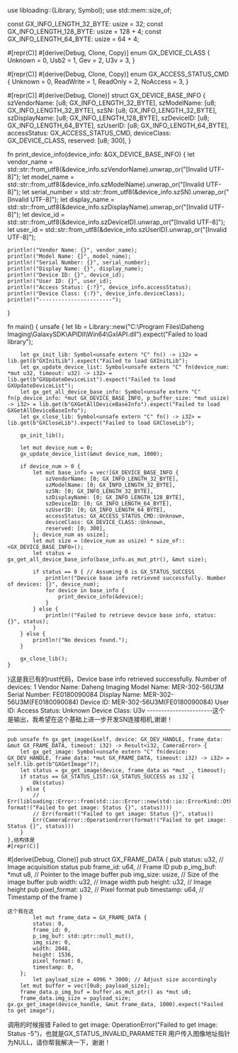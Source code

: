 use libloading::{Library, Symbol};
use std::mem::size_of;


const GX_INFO_LENGTH_32_BYTE: usize = 32;
const GX_INFO_LENGTH_128_BYTE: usize = 128 + 4;
const GX_INFO_LENGTH_64_BYTE: usize = 64 + 4;

#[repr(C)]
#[derive(Debug, Clone, Copy)]
enum GX_DEVICE_CLASS {
    Unknown = 0,
    Usb2 = 1,
    Gev = 2,
    U3v = 3,
}

#[repr(C)]
#[derive(Debug, Clone, Copy)]
enum GX_ACCESS_STATUS_CMD {
    Unknown = 0,
    ReadWrite = 1,
    ReadOnly = 2,
    NoAccess = 3,
}


#[repr(C)]
#[derive(Debug, Clone)]
struct GX_DEVICE_BASE_INFO {
    szVendorName: [u8; GX_INFO_LENGTH_32_BYTE],
    szModelName: [u8; GX_INFO_LENGTH_32_BYTE],
    szSN: [u8; GX_INFO_LENGTH_32_BYTE],
    szDisplayName: [u8; GX_INFO_LENGTH_128_BYTE],
    szDeviceID: [u8; GX_INFO_LENGTH_64_BYTE],
    szUserID: [u8; GX_INFO_LENGTH_64_BYTE],
    accessStatus: GX_ACCESS_STATUS_CMD,
    deviceClass: GX_DEVICE_CLASS,
    reserved: [u8; 300],
}

fn print_device_info(device_info: &GX_DEVICE_BASE_INFO) {
    let vendor_name = std::str::from_utf8(&device_info.szVendorName).unwrap_or("[Invalid UTF-8]");
    let model_name = std::str::from_utf8(&device_info.szModelName).unwrap_or("[Invalid UTF-8]");
    let serial_number = std::str::from_utf8(&device_info.szSN).unwrap_or("[Invalid UTF-8]");
    let display_name = std::str::from_utf8(&device_info.szDisplayName).unwrap_or("[Invalid UTF-8]");
    let device_id = std::str::from_utf8(&device_info.szDeviceID).unwrap_or("[Invalid UTF-8]");
    let user_id = std::str::from_utf8(&device_info.szUserID).unwrap_or("[Invalid UTF-8]");

    println!("Vendor Name: {}", vendor_name);
    println!("Model Name: {}", model_name);
    println!("Serial Number: {}", serial_number);
    println!("Display Name: {}", display_name);
    println!("Device ID: {}", device_id);
    println!("User ID: {}", user_id);
    println!("Access Status: {:?}", device_info.accessStatus);
    println!("Device Class: {:?}", device_info.deviceClass);
    println!("-----------------------");
}

fn main() {
    unsafe {
        let lib = Library::new("C:\\Program Files\\Daheng Imaging\\GalaxySDK\\APIDll\\Win64\\GxIAPI.dll").expect("Failed to load library");

        let gx_init_lib: Symbol<unsafe extern "C" fn() -> i32> = lib.get(b"GXInitLib").expect("Failed to load GXInitLib");
        let gx_update_device_list: Symbol<unsafe extern "C" fn(device_num: *mut u32, timeout: u32) -> i32> = lib.get(b"GXUpdateDeviceList").expect("Failed to load GXUpdateDeviceList");
        let gx_get_all_device_base_info: Symbol<unsafe extern "C" fn(p_device_info: *mut GX_DEVICE_BASE_INFO, p_buffer_size: *mut usize) -> i32> = lib.get(b"GXGetAllDeviceBaseInfo").expect("Failed to load GXGetAllDeviceBaseInfo");
        let gx_close_lib: Symbol<unsafe extern "C" fn() -> i32> = lib.get(b"GXCloseLib").expect("Failed to load GXCloseLib");

        gx_init_lib();

        let mut device_num = 0;
        gx_update_device_list(&mut device_num, 1000);

        if device_num > 0 {
            let mut base_info = vec![GX_DEVICE_BASE_INFO {
                szVendorName: [0; GX_INFO_LENGTH_32_BYTE],
                szModelName: [0; GX_INFO_LENGTH_32_BYTE],
                szSN: [0; GX_INFO_LENGTH_32_BYTE],
                szDisplayName: [0; GX_INFO_LENGTH_128_BYTE],
                szDeviceID: [0; GX_INFO_LENGTH_64_BYTE],
                szUserID: [0; GX_INFO_LENGTH_64_BYTE],
                accessStatus: GX_ACCESS_STATUS_CMD::Unknown,
                deviceClass: GX_DEVICE_CLASS::Unknown,
                reserved: [0; 300],
            }; device_num as usize];
            let mut size = (device_num as usize) * size_of::<GX_DEVICE_BASE_INFO>();
            let status = gx_get_all_device_base_info(base_info.as_mut_ptr(), &mut size);

            if status == 0 { // Assuming 0 is GX_STATUS_SUCCESS
                println!("Device base info retrieved successfully. Number of devices: {}", device_num);
                for device in base_info {
                    print_device_info(&device);
                }
            } else {
                println!("Failed to retrieve device base info, status: {}", status);
            }
        } else {
            println!("No devices found.");
        }

        gx_close_lib();
    }
}这是我已有的rust代码，Device base info retrieved successfully. Number of devices: 1
Vendor Name: Daheng Imaging
Model Name: MER-302-56U3M
Serial Number: FE0180090084
Display Name: MER-302-56U3M(FE0180090084)
Device ID: MER-302-56U3M(FE0180090084)
User ID:
Access Status: Unknown
Device Class: U3v
-----------------------这个是输出，我希望在这个基础上进一步开发SN连接相机,谢谢！

---

    pub unsafe fn gx_get_image(&self, device: GX_DEV_HANDLE, frame_data: &mut GX_FRAME_DATA, timeout: i32) -> Result<i32, CameraError> {
        let gx_get_image: Symbol<unsafe extern "C" fn(device: GX_DEV_HANDLE, frame_data: *mut GX_FRAME_DATA, timeout: i32) -> i32> = self.lib.get(b"GXGetImage")?;
        let status = gx_get_image(device, frame_data as *mut _, timeout);
        if status == GX_STATUS_LIST::GX_STATUS_SUCCESS as i32 {
            Ok(status)
        } else {
            // Err(libloading::Error::from(std::io::Error::new(std::io::ErrorKind::Other, format!("Failed to get image: Status {}", status))))
            // Err(format!("Failed to get image: Status {}", status))
            Err(CameraError::OperationError(format!("Failed to get image: Status {}", status)))
        }
    },结构体是
    #[repr(C)]
#[derive(Debug, Clone)]
pub struct GX_FRAME_DATA {
    pub status: u32,            // Image acquisition status
    pub frame_id: u64,          // Frame ID
    pub p_img_buf: *mut u8,     // Pointer to the image buffer
    pub img_size: usize,        // Size of the image buffer
    pub width: u32,             // Image width
    pub height: u32,            // Image height
    pub pixel_format: u32,      // Pixel format
    pub timestamp: u64,         // Timestamp of the frame
}
    
    这个我在这
            let mut frame_data = GX_FRAME_DATA {
            status: 0,
            frame_id: 0,
            p_img_buf: std::ptr::null_mut(),
            img_size: 0,
            width: 2048,
            height: 1536,
            pixel_format: 0,
            timestamp: 0,
        };
            let payload_size = 4096 * 3000; // Adjust size accordingly
        let mut buffer = vec![0u8; payload_size];
        frame_data.p_img_buf = buffer.as_mut_ptr() as *mut u8;
        frame_data.img_size = payload_size;        gx.gx_get_image(device_handle, &mut frame_data, 1000).expect("Failed to get image");
调用的时候报错
Failed to get image: OperationError("Failed to get image: Status -5")，也就是GX_STATUS_INVALID_PARAMETER 用户传入图像地址指针为NULL，请你帮我解决一下，谢谢！